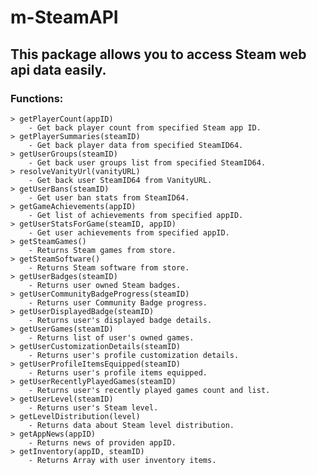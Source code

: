 # m-SteamAPI
## This package allows you to access Steam web api data easily.

### Functions:
    > getPlayerCount(appID)
        - Get back player count from specified Steam app ID.
    > getPlayerSummaries(steamID)
        - Get back player data from specified SteamID64.
    > getUserGroups(steamID)
        - Get back user groups list from specified SteamID64.
    > resolveVanityUrl(vanityURL)
        - Get back user SteamID64 from VanityURL.
    > getUserBans(steamID)
        - Get user ban stats from SteamID64.
    > getGameAchievements(appID)
        - Get list of achievements from specified appID.
    > getUserStatsForGame(steamID, appID)
        - Get user achievements from specified appID.
    > getSteamGames()
        - Returns Steam games from store.
    > getSteamSoftware()
        - Returns Steam software from store.
    > getUserBadges(steamID)
        - Returns user owned Steam badges.
    > getUserCommunityBadgeProgress(steamID)
        - Returns user Community Badge progress.
    > getUserDisplayedBadge(steamID)
        - Returns user's displayed badge details.
    > getUserGames(steamID)
        - Returns list of user's owned games.
    > getUserCustomizationDetails(steamID)
        - Returns user's profile customization details.
    > getUserProfileItemsEquipped(steamID)
        - Returns user's profile items equipped.
    > getUserRecentlyPlayedGames(steamID)
        - Returns user's recently played games count and list.
    > getUserLevel(steamID)
        - Returns user's Steam level.
    > getLevelDistribution(level)
        - Returns data about Steam level distribution.
    > getAppNews(appID)
        - Returns news of providen appID.
    > getInventory(appID, steamID)
        - Returns Array with user inventory items.